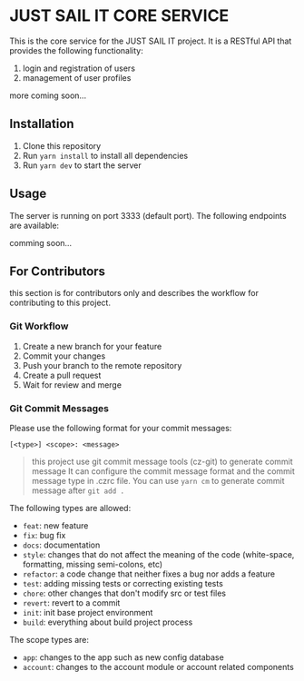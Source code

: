 # JUST SAIL IT CORE SERVICE

This is the core service for the JUST SAIL IT project. It is a RESTful API that provides the following functionality:

1. login and registration of users
2. management of user profiles

more coming soon...

## Installation

1. Clone this repository
2. Run `yarn install` to install all dependencies
3. Run `yarn dev` to start the server

## Usage
The server is running on port 3333 (default port). The following endpoints are available:

comming soon...

## For Contributors

this section is for contributors only and describes the workflow for contributing to this project.

### Git Workflow

1. Create a new branch for your feature
2. Commit your changes
3. Push your branch to the remote repository
4. Create a pull request
5. Wait for review and merge

### Git Commit Messages

Please use the following format for your commit messages:

```
[<type>] <scope>: <message>
```

> this project use git commit message tools (cz-git) to generate commit message It can configure the commit message format and the commit message type in .czrc file. You can use `yarn cm` to generate commit message after `git add .`

The following types are allowed:

- `feat`: new feature
- `fix`: bug fix
- `docs`: documentation
- `style`: changes that do not affect the meaning of the code (white-space, formatting, missing semi-colons, etc)
- `refactor`: a code change that neither fixes a bug nor adds a feature
- `test`: adding missing tests or correcting existing tests
- `chore`: other changes that don't modify src or test files
- `revert`: revert to a commit
- `init`:  init base project environment
- `build`: everything about build project process

The scope types are:

- `app`: changes to the app such as new config database
- `account`: changes to the account module or account related components


